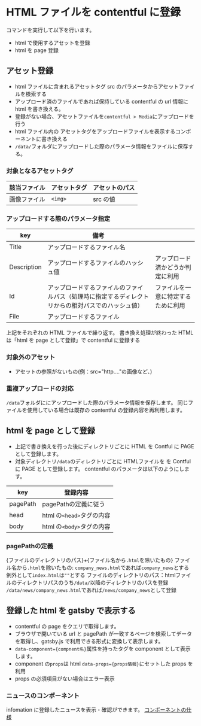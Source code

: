 # HTML ファイルを contentful に登録

コマンドを実行して以下を行います。

- html で使用するアセットを登録
- html を page 登録

## アセット登録

- html ファイルに含まれるアセットタグ src のパラメータからアセットファイルを検索する
- アップロード済のファイルであれば保持している contentful の url 情報に html を書き換える。
- 登録がない場合、アセットファイルを`contentful > Media`にアップロードを行う
- html ファイル内の アセットタグをアップロードファイルを表示するコンポーネントに書き換える
- `/data/`フォルダにアップロードした際のパラメータ情報をファイルに保存する。

### 対象となるアセットタグ

| 該当ファイル | アセットタグ | アセットのパス |
| ------------ | ------------ | -------------- |
| 画像ファイル | `<img>`      | src の値       |

### アップロードする際のパラメータ指定

| key         | 備考                                                                                               |                                    |
| ----------- | -------------------------------------------------------------------------------------------------- | ---------------------------------- |
| Title       | アップロードするファイル名                                                                         |                                    |
| Description | アップロードするファイルのハッシュ値                                                               | アップロード済かどうか判定に利用   |
| Id          | アップロードするファイルのファイルパス（処理時に指定するディレクトリからの相対パスでのハッシュ値） | ファイルを一意に特定するために利用 |
| File        | アップロードするファイル                                                                           |                                    |

上記をそれぞれの HTML ファイルで繰り返す。
書き換え処理が終わった HTML は「html を page として登録」で contentful に登録する

### 対象外のアセット

- アセットの参照がないもの(例：src="http...."の画像など、)

### 重複アップロードの対応

`/data`フォルダににアップロードした際のパラメータ情報を保存します。
同じファイルを使用している場合は既存の contentful の登録内容を再利用します。

## html を page として登録

- 上記で書き換えを行った後にディレクトリごとに HTML を Contful に PAGE として登録します。
- 対象ディレクトリ`/data`のディレクトリごとに HTMLファイルを を Contful に PAGE として登録します。
contentful のパラメータは以下のようにします。

| key      | 登録内容                                         |
| -------- | ------------------------------------------------ |
| pagePath | pagePathの定義に従う |
| head     | html の`<head>`タグの内容                        |
| body     | html の`<body>`タグの内容                        |

### pagePathの定義

{ファイルのディレクトリのパス}+{ファイル名から`.html`を除いたもの}
ファイル名から`.html`を除いたもの: `company_news.html`であれば`company_news`とする 例外として`index.html`は`""`とする
ファイルのディレクトリのパス：htmlファイルのディレクトリパスのうち`/data/`以降のディレクトリのパスを登録 `/data/news/company_news.html`であれば`/news/company_news`として登録

## 登録した html を gatsby で表示する

- contentful の page をクエリで取得します。
- ブラウザで開いている url と pagePath が一致するページを検索してデータを取得し、gatsby.js で利用できる形式に変換して表示します。
- `data-component={compnent名}`属性を持ったタグを component として表示します。
- component の`props`は html `data-props={props情報}`にセットした props を利用
- props の必須項目がない場合はエラー表示

### ニュースのコンポーネント

infomation に登録したニュースを表示・確認ができます。
[コンポーネントの仕様](../../Gatsby/Component/newslist.md)
